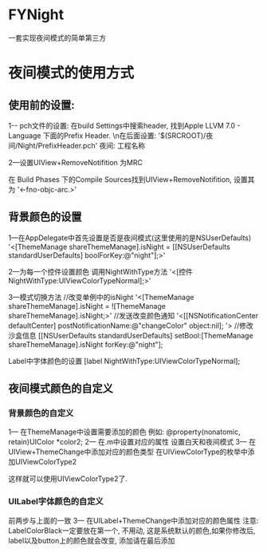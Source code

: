# FYNight
一套实现夜间模式的简单第三方


# 夜间模式的使用方式
## 使用前的设置:
1-- pch文件的设置:
在build Settings中搜索header, 找到Apple LLVM 7.0 - Language 下面的Prefix Header.
\n在后面设置:
'$(SRCROOT)/夜间/Night/PrefixHeader.pch'
夜间: 工程名称

2—设置UIView+RemoveNotifition 为MRC

在 Build Phases 下的Compile Sources找到UIView+RemoveNotifition, 设置其为 '<-fno-objc-arc.>'



## 背景颜色的设置
1—在AppDelegate中首先设置是否是夜间模式(这里使用的是NSUserDefaults)
'<[ThemeManage shareThemeManage].isNight = [[NSUserDefaults standardUserDefaults] boolForKey:@"night"];>'

2—为每一个控件设置颜色
调用NightWithType方法
'<[控件 NightWithType:UIViewColorTypeNormal];>'

3—模式切换方法
//改变单例中的isNight
'<[ThemeManage shareThemeManage].isNight = ![ThemeManage shareThemeManage].isNight;>'
//发送改变颜色通知
'<[[NSNotificationCenter defaultCenter] postNotificationName:@"changeColor" object:nil]; '>
//修改沙盒信息
[[NSUserDefaults standardUserDefaults] setBool:[ThemeManage shareThemeManage].isNight forKey:@"night"];

Label中字体颜色的设置
[label NightWithType:UIViewColorTypeNormal];


## 夜间模式颜色的自定义

### 背景颜色的自定义
1—	在ThemeManage中设置需要添加的颜色
例如:
@property(nonatomic, retain)UIColor *color2;
2—	在.m中设置对应的属性
设置白天和夜间模式
3—	在UIView+ThemeChange中添加对应的颜色类型
在UIViewColorType的枚举中添加UIViewColorType2

这样就可以使用UIViewColorType2了.


### UILabel字体颜色的自定义
前两步与上面的一致
3—  在UILabel+ThemeChange中添加对应的颜色属性
注意: LabelColorBlack一定要放在第一个, 不用动, 这是系统默认的颜色,如果你修改后, label以及button上的颜色就会改变, 添加请在最后添加


